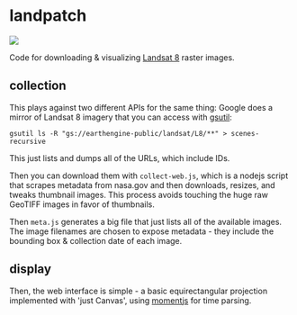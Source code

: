 # landpatch

![](https://farm4.staticflickr.com/3762/13562203935_1be00d8dbf_o.jpg)

Code for downloading & visualizing [Landsat 8](http://www.nasa.gov/mission_pages/landsat/main/) raster
images.

## collection

This plays against two different APIs for the same thing: Google does a mirror
of Landsat 8 imagery that you can access with [gsutil](https://developers.google.com/storage/docs/gsutil):

```
gsutil ls -R "gs://earthengine-public/landsat/L8/**" > scenes-recursive
```

This just lists and dumps all of the URLs, which include IDs.

Then you can download them with `collect-web.js`, which is a nodejs script
that scrapes metadata from nasa.gov and then downloads, resizes, and tweaks
thumbnail images. This process avoids touching the huge raw GeoTIFF images
in favor of thumbnails.

Then `meta.js` generates a big file that just lists all of the available images.
The image filenames are chosen to expose metadata - they include the bounding
box & collection date of each image.

## display

Then, the web interface is simple - a basic equirectangular projection implemented
with 'just Canvas', using [momentjs](http://momentjs.com/) for time parsing.
